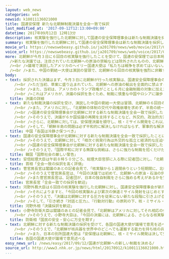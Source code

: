 ```yaml
---
layout: web_news
categories: web
newsid: k10011136021000
title: 国連安保理 新たな北朝鮮制裁決議を全会一致で採択
last_modified_at: '2017-09-12T12:13:00+09:00'
datetime: 2017年09月12日 12時13分
description: 核実験を強行した北朝鮮に対して国連の安全保障理事会は新たな制裁決議を採択し、アメリカの国連大使は核・ミサイル開発を断念するよう呼びかけましたが、これまで制裁決議を無視してきた北朝鮮の今後の出方が焦点です。
summary: 核実験を強行した北朝鮮に対して国連の安全保障理事会は新たな制裁決議を採択し、アメリカの国連大使は核・ミサイル開発を断念するよう呼びかけましたが、これまで制裁決議を無視してきた北朝鮮の今後の出方が焦点です。
movie_url: https://newswebeasy.github.io/ja201709/news/web/movie/2017/09/12/k10011136021000.mp4
voice_url: https://newswebeasy.github.io/ja201709/news/web/voice/2017/09/12/k10011136021000.mp3
more: 北朝鮮が今月３日に６回目の核実験を強行したことを受けて、国連の安保理では日本時間の１２日午前７時すぎ新たな制裁決議が全会一致で採択されました。<br /><br
  />新たな決議では、注目されていた北朝鮮への原油の禁輸などは除外されたものの、北朝鮮からの繊維製品の輸入禁止や、北朝鮮の出稼ぎ労働者に各国が新規に就労許可を与えることを禁じることが盛り込まれ、制裁の対象が広げられました。<br
  /><br />議場で演説したアメリカのヘイリー国連大使は「私たちは戦争を求めてはいない。もし北朝鮮が核開発を停止することに同意するなら、国の未来を取り戻すことができる」と述べ核・ミサイル開発を断念するよう呼びかけました。<br
  /><br />また、中国の劉結一大使は演説の冒頭で、北朝鮮の６回目の核実験を強烈に非難すると述べました。<br /><br />安保理は北朝鮮による核実験から１週間余りという異例の速さで新たな制裁決議の採択にこぎ着けた形ですが、北朝鮮が反発することも予想され、これまで制裁決議を無視して弾道ミサイルの発射などを繰り返してきた北朝鮮の今後の出方が焦点です。
body:
- text: 採択された決議はまず、今月３日に北朝鮮が行った核実験は、国連安全保障理事会の決議違反であることと、平和と安全への脅威になっていることに、深刻な懸念を表明しています。<br
    /><br />ただ当初、草案に盛り込まれていた、北朝鮮への原油の輸出を全面的に禁止することやキム・ジョンウン朝鮮労働党委員長の資産の凍結は除かれ、このうち原油については過去１年分に相当する量の輸出を認める、事実上の現状維持に等しい内容に修正されました。<br
    /><br />また、当初は、アメリカのトランプ政権がことし６月に金融制裁の対象に加えた北朝鮮の朝鮮人民軍と国防省に当たる人民武力省を制裁対象とすることが盛り込まれていましたが、いずれも除かれました。<br
    /><br />これはアメリカが、決議の採択を急ぐため、制裁に慎重な中国やロシアに譲歩したものと見られています。<br /><br />一方で、決議は貿易の分野で制裁を広げていて、北朝鮮への天然ガス液の輸出や北朝鮮からの繊維製品の輸入を禁止しています。また各国に対して、北朝鮮が外貨を獲得する手段にしているとされている出稼ぎ労働者に新規に就労許可を与えることを禁じたり、制裁対象の物資を運搬している疑いのある貨物船を公海上で検査することなども求めています。
  title: 決議の詳細
- text: 新たな制裁決議の採択を受け、演説した中国の劉結一大使は冒頭、北朝鮮の６回目の核実験を強烈に非難すると述べました。そして「中国は朝鮮半島の非核化は対話と協議によって実現すべきだという立場を堅持している」としたうえで、「最近の朝鮮半島の情勢は複雑かつ敏感であり、各国は緊張を高めるような発言や行動を避け、冷静さを保つべきだ」などとこれまでの主張を繰り返しました。<br
    /><br />また、アメリカに対し、「北朝鮮の体制の交代や政権崩壊を求めず、半島の統一を急がず、軍隊が軍事境界線を越えることがあってはならない」と述べ、けん制しました。<br
    /><br />国連の安全保障理事会が北朝鮮に対する新たな制裁決議を全会一致で採択したことについて中国外務省の耿爽報道官はコメントを発表し、「朝鮮半島と地域の平和と安定を守り、非核化のプロセスを推進するとともに、国際的な核不拡散体制を維持するという安保理のメンバーの一致した立場を反映させたものだ」として評価しました。<br
    /><br />そのうえで、決議が６か国協議の再開を支持することなど、外交的、政治的方法による解決を呼びかけていることにも触れ、「中国は、決議の内容が全面的かつ完全に実施されることを望む」として対話による解決の必要性を強調しています。<br
    /><br />さらに、北朝鮮に対しては、安保理決議を順守し、核・ミサイル開発をこれ以上進めないよう求めるとともに、アメリカや韓国などに対しては情勢をさらに複雑にする行動をとらないよう求めています。<br
    /><br />そして、「朝鮮半島の問題は必ず平和的に解決しなければならず、軍事的な解決に出口はない。中国は、朝鮮半島で戦争や混乱が起きることを絶対に許さない」として、名指しは避けながらも軍事行動を排除しない姿勢を打ち出すアメリカを強くけん制しています。
  title: 中国「各国は冷静さ保つべき」
- text: 国連の安全保障理事会が北朝鮮に対する新たな制裁決議を全会一致で採択したことについて韓国外務省は声明を発表し、「国際平和と安全に対する重大な挑戦である北の無謀な核開発を決して認めないという国際社会の強い意志を改めて表明した」として歓迎しました。<br
    /><br />そのうえで、北朝鮮に対して「相次ぐ挑発行為は外交的な孤立と経済的な圧迫を深めるだけだという国際社会の厳しい警告を深刻に受け止めなければならない。非核化のみがみずからの安全と経済発展を保障する道だということを理解するべきだ」として核開発を速やかにやめるよう求めました。<br
    /><br />国連の安全保障理事会が北朝鮮に対する新たな制裁決議を全会一致で採択したことについて韓国大統領府のパク・スヒョン（朴洙賢）報道官が声明を発表し、「これまでよりも強力な制裁が必要だという国際社会の共感と全幅の支持を意味する」として歓迎しました。<br
    /><br />そのうえで、「国際平和に対する無謀な挑戦は、さらに強力な制裁を招くだけだということを自覚しなければならない。外交的な孤立と経済的な圧迫から逃れる道は完全かつ不可逆的で検証可能な核廃棄のための対話の場につくことだけだ」と強調しました。
  title: 韓国「国際社会の厳しい警告」
- text: 安倍総理大臣は午前８時５０分ごろ、総理大臣官邸に入る際に記者団に対し、「北朝鮮に対する格段に厳しい制裁決議が迅速に全会一致で採択されたことを高く評価する。今後、国際社会でしっかりとこの決議を履行していくことが求められる。北朝鮮に対し、これまでにない高いレベルの圧力をかけ、北朝鮮の政策を変えさせることが大切だ。そのために今回、国際社会が連携・連帯し、明確な意思を示すことができた。今後も各国と緊密に連携しながら、北朝鮮の政策を変えさせるべく日本もそのリーダーシップを発揮していきたい」と述べました。
  title: 首相「全会一致の採択を高く評価」
- text: 菅官房長官は閣議のあとの記者会見で、「核実験から１週間余りという短期間に、北朝鮮に対する格段に厳しい制裁措置を科す、極めて強力な安保理決議が全会一致で採択されたことを歓迎する」と述べました。<br
    /><br />そのうえで菅官房長官は、「今回の決議では初めて、北朝鮮への原油・石油の供給量の上限が設定されるなどしており、今回と過去の決議を完全に実施した場合、北朝鮮の輸出による外貨収入の約９０％の削減が見込まれる。引き続き日米韓で連携しつつ、中国・ロシアとも協力し、決議の完全なる実施の確保のために力を尽くしたい」と述べました。<br
    /><br />また菅官房長官は、記者団が、日本の独自制裁をさらに強める考えがあるかを質問したのに対し、「安保理決議に対する北朝鮮の反応を見極めながら諸懸案の解決のために、どのような圧力を強化することが最も効果的かとの観点から今後の対応を検討したい」と述べました。
  title: 官房長官「全会一致での採択を歓迎」
- text: 河野外務大臣は６回目の核実験を強行した北朝鮮に対し、国連安全保障理事会が新たな制裁決議を全会一致で採択したことを受けて、談話を発表しました。<br
    /><br />それによりますと、「今回の核実験および累次の弾道ミサイル発射をはじめとする北朝鮮の挑発行動は、これまでにない重大かつ差し迫った脅威だ。今回の安保理決議の採択は国際社会全体として、北朝鮮に対する圧力を強化しなければならないとの考えで一致したことによるものとして歓迎する」としています。<br
    /><br />そのうえで、「決議は北朝鮮に対する圧力を従来にない新たな段階に引き上げるものだ。アメリカをはじめとした関係国とも緊密に連携しながら、すべての国連加盟国に対し、新たな安保理決議を含む関連決議の厳格かつ全面的な履行を働きかけていく」としています。<br
    /><br />そして、「引き続き『対話と圧力』、『行動対行動』の原則の下、核・ミサイル・拉致といった諸懸案の包括的解決に向けて、アメリカ、韓国をはじめとする国際社会と緊密に連携し、積極的に取り組んでいく」としています。
  title: 河野外相「決議採択を歓迎」
- text: 小野寺防衛大臣は閣議のあとの記者会見で、「北朝鮮はアメリカに対してそれ相応の代価を支払うようにする旨の声明を発出するなど、さらなる挑発行動に出る可能性も否定できない。強固な日米同盟のもと、高い緊張感を持って高度な警戒監視態勢を維持しつつ、国民の安全・安心に万全を期す」と述べました。<br
    /><br />そのうえで、小野寺大臣は、「今回の決議には、北朝鮮による、さらなる核実験、または弾道ミサイル発射があった場合には、さらなる重要な措置をとるという表明がある。今後、北朝鮮の動向に応じて制裁決議をさらに強化し、石油の問題にも各国が足並みをそろえて対応していくことが必要だ」と述べました。
  title: 防衛相「国民の安全・安心に万全を期す」
- text: 北朝鮮に対する新たな制裁決議の採択を受けて、各国の国連大使が議場で意見を述べました。<br /><br />このうち、決議を主導してきたアメリカのヘイリー国連大使はまず、「今回の決議はトランプ大統領と中国の習近平国家主席の間で築かれた強い関係がなければ成し得なかった」と述べ、中国側に謝意を示しました。<br
    /><br />そのうえで、「北朝鮮が核兵器を世界中のどこへでも運搬する能力を持ち核の兵器庫となる道を突き進むのを止めなければならない。私たちは戦争を求めてはいない。北朝鮮は後戻りできない段階には達していない。もし核開発を停止することに同意するなら、国の未来を取り戻すことができる。一方で、危険な道を進み続けるのならさらなる圧力をかけ続ける。選ぶのは北朝鮮だ」と述べ、北朝鮮に核・ミサイル開発の断念を迫りました。<br
    /><br />また、日本の別所国連大使は「安保理は北朝鮮に、核・ミサイル開発は決して受け入れられないという明確なメッセージを送った。きょうの決議は北朝鮮に緊急に行動を変えるよう求めるもので、安保理は北朝鮮の続く挑発に一歩も引かない」と述べたうえで、「外交による平和的な解決ができるかどうかは北朝鮮側の対応にかかっている。北朝鮮が平和と安全を望むのなら、朝鮮半島の非核化への具体的な方法を行動で示すべきだ」と述べ、北朝鮮に対して具体的な行動をとるよう求めました。
  title: 各国の国連大使が議場で意見述べる
easy_news_url: /news/easy/2017/09/12/国連が北朝鮮への新しい制裁を決める/
source_url: http://www3.nhk.or.jp/news/html/20170912/k10011136021000.html
...
```

